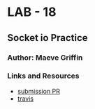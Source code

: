 # LAB - 18

## Socket io Practice

### Author: Maeve Griffin

### Links and Resources
* [submission PR](https://github.com/adoxic-401-advanced-javascript/socket-io-practice/pull/1)
* [travis](https://travis-ci.com/adoxic-401-advanced-javascript/socket-io-practice/builds/131240914)